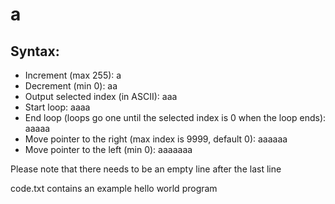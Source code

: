 # a

## Syntax:
- Increment (max 255): a
- Decrement (min 0): aa
- Output selected index (in ASCII): aaa
- Start loop: aaaa
- End loop (loops go one until the selected index is 0 when the loop ends): aaaaa
- Move pointer to the right (max index is 9999, default 0): aaaaaa
- Move pointer to the left (min 0): aaaaaaa 

Please note that there needs to be an empty line after the last line

code.txt contains an example hello world program